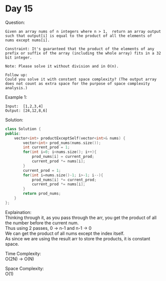 # Day 15

Question:  
```
Given an array nums of n integers where n > 1,  return an array output such that output[i] is equal to the product of all the elements of nums except nums[i].

Constraint: It's guaranteed that the product of the elements of any prefix or suffix of the array (including the whole array) fits in a 32 bit integer.  

Note: Please solve it without division and in O(n).

Follow up:
Could you solve it with constant space complexity? (The output array does not count as extra space for the purpose of space complexity analysis.)
```

Example 1:  
```
Input:  [1,2,3,4]
Output: [24,12,8,6]

```


Solution: 

```cpp
class Solution {
public:
    vector<int> productExceptSelf(vector<int>& nums) {
        vector<int> prod_nums(nums.size());
        int current_prod = 1;
        for(int i=0; i<nums.size(); i++){
            prod_nums[i] = current_prod;
            current_prod *= nums[i];
        }
        current_prod = 1;
        for(int i=nums.size()-1; i>-1; i--){
            prod_nums[i] *= current_prod;
            current_prod *= nums[i];
        }
        return prod_nums;
    }
};
```

Explaination:  
Thinking through it, as you pass through the arr, you get the product of all the number before the current num.  
Thus using 2 passes, 0 -> n-1 and n-1 -> 0  
We can get the product of all nums except the index itself.  
As since we are using the result arr to store the products, it is constant space.

Time Complexity:  
O(2N) -> O(N)

Space Complexity:  
O(1)


